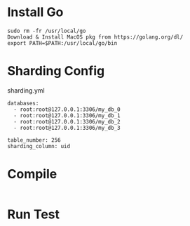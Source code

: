 # Install Go
```
sudo rm -fr /usr/local/go
Download & Install MacOS pkg from https://golang.org/dl/
export PATH=$PATH:/usr/local/go/bin
```

# Sharding Config
sharding.yml
```
databases:
  - root:root@127.0.0.1:3306/my_db_0
  - root:root@127.0.0.1:3306/my_db_1
  - root:root@127.0.0.1:3306/my_db_2
  - root:root@127.0.0.1:3306/my_db_3

table_number: 256
sharding_column: uid
```

# Compile
```

```

# Run Test
```

```